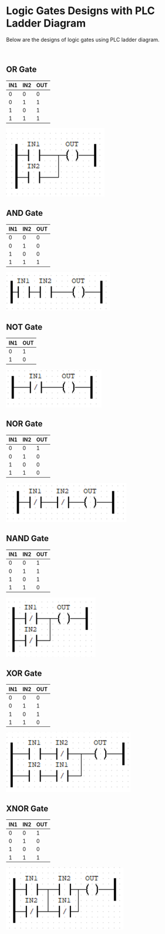 # Logic Gates Designs with PLC Ladder Diagram

Below are the designs of logic gates using PLC ladder diagram.

<br/>

## OR Gate

| IN1 | IN2 | OUT |
| --- | --- | --- |
|  0  |  0  |  0  |
|  0  |  1  |  1  |
|  1  |  0  |  1  |
|  1  |  1  |  1  |

<img src="images/OR_gate.png" alt="OR Gate Design using PLC Ladder Diagram" />

<br/>

## AND Gate

| IN1 | IN2 | OUT |
| --- | --- | --- |
|  0  |  0  |  0  |
|  0  |  1  |  0  |
|  1  |  0  |  0  |
|  1  |  1  |  1  |

<img src="images/AND_gate.png" alt="AND Gate Design using PLC Ladder Diagram" />

<br/>

## NOT Gate

| IN1 | OUT |
| --- | --- |
|  0  |  1  |
|  1  |  0  |

<img src="images/NOT_gate.png" alt="NOT Gate Design using PLC Ladder Diagram" />

<br/>

## NOR Gate

| IN1 | IN2 | OUT |
| --- | --- | --- |
|  0  |  0  |  1  |
|  0  |  1  |  0  |
|  1  |  0  |  0  |
|  1  |  1  |  0  |

<img src="images/NOR_gate.png" alt="NOR Gate Design using PLC Ladder Diagram" />

<br/>

## NAND Gate

| IN1 | IN2 | OUT |
| --- | --- | --- |
|  0  |  0  |  1  |
|  0  |  1  |  1  |
|  1  |  0  |  1  |
|  1  |  1  |  0  |

<img src="images/NAND_gate.png" alt="NAND Gate Design using PLC Ladder Diagram" />

<br/>

## XOR Gate

| IN1 | IN2 | OUT |
| --- | --- | --- |
|  0  |  0  |  0  |
|  0  |  1  |  1  |
|  1  |  0  |  1  |
|  1  |  1  |  0  |

<img src="images/XOR_gate.png" alt="XOR Gate Design using PLC Ladder Diagram" />

<br/>

## XNOR Gate

| IN1 | IN2 | OUT |
| --- | --- | --- |
|  0  |  0  |  1  |
|  0  |  1  |  0  |
|  1  |  0  |  0  |
|  1  |  1  |  1  |

<img src="images/XNOR_gate.png" alt="XNOR Gate Design using PLC Ladder Diagram" />

<br/>